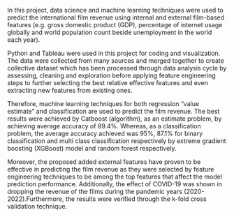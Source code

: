 In this project, data science and machine learning techniques were used to predict the international film revenue using internal and external film-based features (e.g. gross domestic product (GDP), percentage of internet usage globally and world population count beside unemployment in the world each year). 

Python and Tableau were used in this project for coding and visualization. The data were collected from many sources and merged together to create collective dataset which has been processed through data analysis cycle by assessing, cleaning and exploration before applying feature engineering steps to further selecting the best relative effective features and even extracting new features from existing ones. 

Therefore, machine learning techniques for both regression “value estimate” and classification are used to predict the film revenue. The best results were achieved by Catboost (algorithm), as an estimate problem, by achieving average accuracy of 89.4%. Whereas, as a classification problem, the average accuracy achieved was 95%, 87.1% for binary classification and multi class classification respectively by extreme gradient boosting (XGBoost) model and random forest respectively. 

Moreover, the proposed added external features have proven to be effective in predicting the film revenue as they were selected by feature engineering techniques to be among the top features that affect the model prediction performance. Additionally, the effect of COVID-19 was shown in dropping the revenue of the films during the pandemic years (2020-2022).Furthermore, the results were verified through the k-fold cross validation technique.
